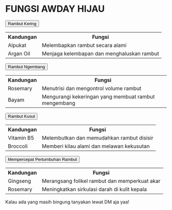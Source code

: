  
 </head> 
 <body> 
  <h1>FUNGSI AWDAY HIJAU</h1> 
  <div class="container"> 
   <div class="option"> <button onclick="toggleContent('dryHair')">Rambut Kering</button> 
    <p id="dryHair"> </p> 
    <table> 
     <tbody> 
      <tr> 
       <th>Kandungan</th> 
       <th>Fungsi</th> 
      </tr> 
      <tr> 
       <td>Alpukat</td> 
       <td>Melembapkan rambut secara alami</td> 
      </tr> 
      <tr> 
       <td>Argan Oil</td> 
       <td>Menjaga kelembapan dan menghaluskan rambut</td> 
      </tr> 
     </tbody> 
    </table> 
    <p></p> 
   </div> 
   <div class="option"> <button onclick="toggleContent('frizzyHair')">Rambut Ngembang</button> 
    <p id="frizzyHair"> </p> 
    <table> 
     <tbody> 
      <tr> 
       <th>Kandungan</th> 
       <th>Fungsi</th> 
      </tr> 
      <tr> 
       <td>Rosemary</td> 
       <td>Menutrisi dan mengontrol volume rambut</td> 
      </tr> 
      <tr> 
       <td>Bayam</td> 
       <td>Mengurangi kekeringan yang membuat rambut mengembang</td> 
      </tr> 
     </tbody> 
    </table> 
    <p></p> 
   </div> 
   <div class="option"> <button onclick="toggleContent('tangledHair')">Rambut Kusut</button> 
    <p id="tangledHair"> </p> 
    <table> 
     <tbody> 
      <tr> 
       <th>Kandungan</th> 
       <th>Fungsi</th> 
      </tr> 
      <tr> 
       <td>Vitamin B5</td> 
       <td>Melembutkan dan memudahkan rambut disisir</td> 
      </tr> 
      <tr> 
       <td>Broccoli</td> 
       <td>Memberi kilau alami dan melawan kekusutan</td> 
      </tr> 
     </tbody> 
    </table> 
    <p></p> 
   </div> 
   <div class="option"> <button onclick="toggleContent('hairGrowth')">Mempercepat Pertumbuhan Rambut</button> 
    <p id="hairGrowth"> </p> 
    <table> 
     <tbody> 
      <tr> 
       <th>Kandungan</th> 
       <th>Fungsi</th> 
      </tr> 
      <tr> 
       <td>Gingseng</td> 
       <td>Merangsang folikel rambut dan memperkuat akar</td> 
      </tr> 
      <tr> 
       <td>Rosemary</td> 
       <td>Meningkatkan sirkulasi darah di kulit kepala</td> 
      </tr> 
     </tbody> 
    </table> 
    <p></p> 
   </div> 
  </div> 
  <div class="footer-text">
    Kalau ada yang masih bingung tanyakan lewat DM aja yaa! 
  </div> 
 </body>
</html>
